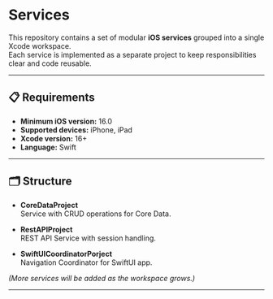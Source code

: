 # Services

This repository contains a set of modular **iOS services** grouped into a single Xcode workspace.  
Each service is implemented as a separate project to keep responsibilities clear and code reusable.

---

## 📋 Requirements

- **Minimum iOS version:** 16.0  
- **Supported devices:** iPhone, iPad  
- **Xcode version:** 16+  
- **Language:** Swift  

---

## 🗂 Structure

- **CoreDataProject**  
  Service with CRUD operations for Core Data.

- **RestAPIProject**  
  REST API Service with session handling.

- **SwiftUICoordinatorPorject**  
  Navigation Coordinator for SwiftUI app.

*(More services will be added as the workspace grows.)*

---
